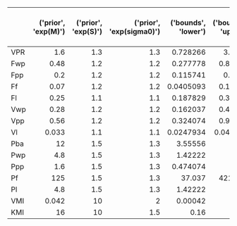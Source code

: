 |     |   ('prior', 'exp(M)') |   ('prior', 'exp(S)') |   ('prior', 'exp(sigma0)') |   ('bounds', 'lower') |   ('bounds', 'upper') |   ('posterior (1996)', 'exp(mu)') |   ('posterior (1996)', 'exp(sigma)') |   ('posterior (2006)', 'exp(mu)') |   ('posterior (2006)', 'exp(sigma)') |   ('posterior (2021)', 'exp(mu)') |   ('posterior (2021)', 'exp(sigma)') |   ('truncated posterior (2021)', 'exp(mu)') |   ('truncated posterior (2021)', 'exp(sigma)') |
|:----|----------------------:|----------------------:|---------------------------:|----------------------:|----------------------:|----------------------------------:|-------------------------------------:|----------------------------------:|-------------------------------------:|----------------------------------:|-------------------------------------:|--------------------------------------------:|-----------------------------------------------:|
| VPR |                 1.6   |                   1.3 |                        1.3 |             0.728266  |              3.5152   |                           1.19    |                                 1.13 |                           1.75    |                                 1.14 |                         2.10797   |                              1.42651 |                                   2.01015   |                                        1.33436 |
| Fwp |                 0.48  |                   1.2 |                        1.2 |             0.277778  |              0.82944  |                           0.637   |                                 1.06 |                           0.511   |                                 1.14 |                         0.474314  |                              1.18511 |                                   0.476989  |                                        1.17111 |
| Fpp |                 0.2   |                   1.2 |                        1.2 |             0.115741  |              0.3456   |                           0.129   |                                 1.11 |                           0.166   |                                 1.24 |                         0.180248  |                              1.27173 |                                   0.184221  |                                        1.22993 |
| Ff  |                 0.07  |                   1.2 |                        1.2 |             0.0405093 |              0.12096  |                           0.0488  |                                 1.12 |                           0.069   |                                 1.28 |                         0.0771156 |                              1.32721 |                                   0.0754882 |                                        1.26972 |
| Fl  |                 0.25  |                   1.1 |                        1.1 |             0.187829  |              0.33275  |                           0.179   |                                 1.11 |                           0.241   |                                 1.17 |                         0.248222  |                              1.22812 |                                   0.251398  |                                        1.14968 |
| Vwp |                 0.28  |                   1.2 |                        1.2 |             0.162037  |              0.48384  |                           0.196   |                                 1.09 |                           0.235   |                                 1.26 |                         0.197802  |                              1.71679 |                                   0.234676  |                                        1.26354 |
| Vpp |                 0.56  |                   1.2 |                        1.2 |             0.324074  |              0.96768  |                           0.641   |                                 1.03 |                           0.595   |                                 1.11 |                         0.571437  |                              1.33827 |                                   0.586779  |                                        1.14448 |
| Vl  |                 0.033 |                   1.1 |                        1.1 |             0.0247934 |              0.043923 |                           0.033   |                                 1.04 |                           0.033   |                                 1.14 |                         0.0324473 |                              1.18908 |                                   0.0325727 |                                        1.1323  |
| Pba |                12     |                   1.5 |                        1.3 |             3.55556   |             40.5      |                          16       |                                 1.11 |                          15.3     |                                 1.25 |                        17.6281    |                              1.25071 |                                  17.6036    |                                        1.24728 |
| Pwp |                 4.8   |                   1.5 |                        1.3 |             1.42222   |             16.2      |                           1.92    |                                 1.12 |                           2.33    |                                 1.4  |                         1.73006   |                              1.89339 |                                   2.35065   |                                        1.50266 |
| Ppp |                 1.6   |                   1.5 |                        1.3 |             0.474074  |              5.4      |                           2.9     |                                 1.15 |                           2.68    |                                 1.38 |                         2.64937   |                              1.36005 |                                   2.62231   |                                        1.33709 |
| Pf  |               125     |                   1.5 |                        1.3 |            37.037     |            421.875    |                          84.1     |                                 1.28 |                          85.3     |                                 1.59 |                        76.4408    |                              1.51225 |                                  78.8061    |                                        1.45062 |
| Pl  |                 4.8   |                   1.5 |                        1.3 |             1.42222   |             16.2      |                           3.08    |                                 1.12 |                           4.36    |                                 1.58 |                         3.35091   |                              1.65701 |                                   3.47883   |                                        1.56136 |
| VMI |                 0.042 |                  10   |                        2   |             0.00042   |              4.2      |                           0.00191 |                                 1.45 |                           0.00502 |                                 3.26 |                         0.0106704 |                              3.00085 |                                   0.0107136 |                                        2.98018 |
| KMI |                16     |                  10   |                        1.5 |             0.16      |           1600        |                           0.729   |                                 1.2  |                           5.4     |                                 4.32 |                         4.26725   |                              4.0541  |                                   4.29048   |                                        3.99302 |